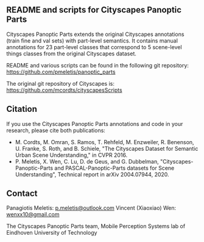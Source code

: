 
README and scripts for Cityscapes Panoptic Parts
------------------------------------------------

Cityscapes Panoptic Parts extends the original Cityscapes annotations (train fine and val sets) with part-level semantics. It contains manual annotations for 23 part-level classes that correspond to 5 scene-level things classes from the original Cityscapes dataset.

README and various scripts can be found in the following git repository:
https://github.com/pmeletis/panoptic_parts

The original git repository of Cityscapes is:
https://github.com/mcordts/cityscapesScripts


Citation
--------

If you use the Cityscapes Panoptic Parts annotations and code in your research, please cite both publications:
- M. Cordts, M. Omran, S. Ramos, T. Rehfeld, M. Enzweiler, R. Benenson, U. Franke, S. Roth, and B. Schiele, "The Cityscapes Dataset for Semantic Urban Scene Understanding," in CVPR 2016.
- P. Meletis, X. Wen, C. Lu, D. de Geus, and G. Dubbelman, "Cityscapes-Panoptic-Parts and PASCAL-Panoptic-Parts datasets for Scene Understanding", Technical report in arXiv 2004.07944, 2020.


Contact
-------

Panagiotis Meletis: p.meletis@outlook.com
Vincent (Xiaoxiao) Wen: wenxx10@gmail.com

The Cityscapes Panoptic Parts team, Mobile Perception Systems lab of Eindhoven University of Technology

